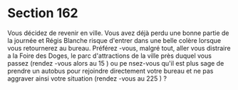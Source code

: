 # Section 162

Vous décidez de revenir en ville. Vous avez déjà perdu une bonne partie de la journée et
Régis Blanche risque  d'entrer dans une belle colère lorsque vous retournerez au bureau.
Préférez -vous, malgré tout, aller vous distraire a la Foire des Doges, le parc d'attractions
de la ville près duquel vous passez (rendez -vous alors au  15 ) ou pe nsez-vous qu'il est
plus sage de prendre un autobus pour rejoindre directement votre bureau et ne pas
aggraver ainsi votre situation (rendez -vous au  225 ) ?